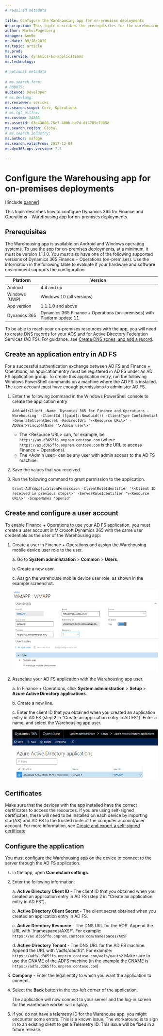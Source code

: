 ```yaml
---
# required metadata

title: Configure the Warehousing app for on-premises deployments
description: This topic describes the prerequisites for the warehousing app for on-premises deployments.
author: MarkusFogelberg
manager: AnnBe
ms.date: 09/18/2019
ms.topic: article
ms.prod: 
ms.service: dynamics-ax-applications
ms.technology: 

# optional metadata

# ms.search.form: 
# ROBOTS: 
audience: Developer
# ms.devlang: 
ms.reviewer: sericks
ms.search.scope: Core, Operations
# ms.tgt_pltfrm: 
ms.custom: 24861
ms.assetid: 63e43066-76c7-400b-be7d-d14785e7985d
ms.search.region: Global
# ms.search.industry: 
ms.author: mafoge
ms.search.validFrom: 2017-12-04
ms.dyn365.ops.version: 7.3

---
```

# Configure the Warehousing app for on-premises deployments

[!include [banner](../includes/banner.md)]

This topic describes how to configure Dynamics 365 for Finance and Operations – Warehousing app for on-premises deployments.

## Prerequisites
The Warehousing app is available on Android and Windows operating systems. To use the app for on-premises deployments, at a minimum, it must be version 1.1.1.0. You must also have one of the following supported versions of Dynamics 365 Finance + Operations (on-premises). Use the information in the following table to evaluate if your hardware and software environment supports the configuration.

| Platform               | Version                                                                            |
|------------------------|------------------------------------------------------------------------------------|
| Android                | 4.4 and up                                                                         |
| Windows (UWP)          | Windows 10 (all versions)                                                          |
| App version            | 1.1.1.0 and above                                                                  |
| Dynamics 365 | Dynamics 365 Finance + Operations (on-premises) with Platform update 11 |

To be able to reach your on-premises resources with the app, you will need to create DNS records for your AOS and for Active Directory Federation Services (AD FS). For guidance, see [Create DNS zones, and add a record](setup-deploy-on-premises-pu12.md#setup).

## Create an application entry in AD FS
For a successful authentication exchange between AD FS and Finance + Operations, an application entry must be registered in AD FS under an AD FS application group. To create this application entry, run the following Windows PowerShell commands on a machine where the AD FS is installed. The user account must have enough permissions to administer AD FS.

1.  Enter the following command in the Windows PowerShell console to create the application entry  
    
        Add-AdfsClient -Name 'Dynamics 365 for Finance and Operations - Warehousing' -ClientId ([guid]::NewGuid()) -ClientType Confidential -GenerateClientSecret -RedirectUri '\<Resource URL\>' -ADUserPrincipalName '\<Admin user\>' 

    - The \<Resource URL\> can, for example, be `https://ax.d365ffo.onprem.contoso.com` (where `https://ax.d365ffo.onprem.contoso.com`
is the URL to access Finance + Operations).
    - The \<Admin user\> can be any user with admin access to the AD FS machine.

2.  Save the values that you received.

3.  Run the following command to grant permission to the application.  
    
        Grant-AdfsApplicationPermission -ClientRoleIdentifier '\<Client ID received in previous steps\>' -ServerRoleIdentifier '\<Resource URL\>' -ScopeNames 'openid'

## Create and configure a user account

To enable Finance + Operations to use your AD FS application, you must create a user account in Microsoft Dynamics 365 with the same user credentials as the user of the Warehousing app:

1.  Create a user in Finance + Operations and assign the Warehousing mobile
    device user role to the user.

    a.  Go to **System administration** \> **Common** \> **Users**.
    
    b.  Create a new user.
    
    c.  Assign the warehouse mobile device user role, as shown in the example
        screenshot.

    ![Create and configure a user](media/wmapp-users.png)

2.  Associate your AD FS application with the Warehousing app user.

    a.  In Finance + Operations, click **System administration** \> **Setup** \> **Azure Active Directory applications**.
    
    b.  Create a new line.
    
    c.  Enter the client ID that you obtained when you created an application entry in AD FS (step 2 in "Create an application entry in AD FS"). Enter a name, and select the Warehousing app user.

    ![Azure Active Drectory applications ](media/azure-active-directory.png)

## Certificates 

Make sure that the devices with the app installed have the correct certificates to access the resources. If you are using self-signed certificates, these will need to be installed on each device by importing star(AX) and AD FS to the trusted route of the computer account/user account. For more information, see [Create and export a self-signed
certificate](https://technet.microsoft.com/library/ff710475(v=ws.10).aspx).

## Configure the application

You must configure the Warehousing app on the device to connect to the server through the AD FS application.

1.  In the app, open **Connection settings**.
2.  Enter the following information:

    a.  **Active Directory Client ID** - The client ID that you obtained when  you created an application entry in AD FS (step 2 in "Create an application entry in AD FS").

    b.  **Active Directory Client Secret** - The client secret obtained when you created an application entry in AD FS.

    c.  **Active Directory Resource** - The DNS URL for the AOS. Append the URL with '/namespaces/AXSF'. 
        For example: `https://ax.d365ffo.onprem.contoso.com/namespaces/AXSF`

    d.  **Active Directory Tenant** - The DNS URL for the AD FS machine. Append the URL with '/adfs/oauth2'. 
        For example: `https://adfs.d365ffo.onprem.contoso.com/adfs/oauth2`
        Make sure to use the CNAME of the ADFS machine (in the example the CNAME is `https://adfs.d365ffo.onprem.contoso.com`)

3.  **Company** - Enter the legal entity to which you want the application to connect.
4.  Select the **Back** button in the top-left corner of the application.

    The application will now connect to your server and the log-in screen for the warehouse worker will display.
    
5. If you do not have a telemetry ID for the Warehouse app, you might encounter some errors. This is a known issue. The workaround is to sign in to an existing client to get a Telemetry ID. This issue will be fixed in a future release.
